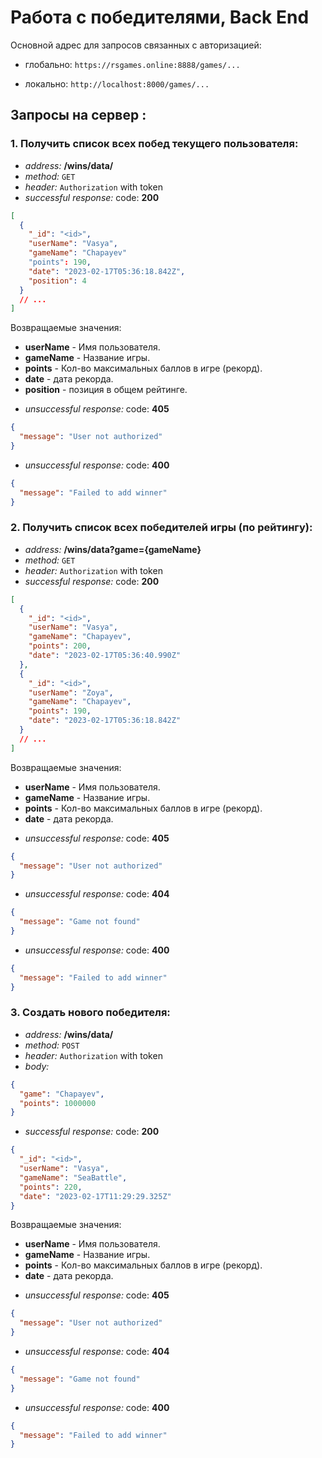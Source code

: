 # Работа с победителями, Back End

  
Основной адрес для запросов связанных с авторизацией:

- глобально: `https://rsgames.online:8888/games/...`

- локально: `http://localhost:8000/games/...`

## Запросы на сервер :

### 1. Получить список всех побед текущего пользователя:
-  *address:*  **/wins/data/**
-  *method:*  `GET`
-  *header:*  `Authorization` with token
-  *successful response:* code: **200**
``` JSON
[
  {
    "_id": "<id>",
    "userName": "Vasya",
    "gameName": "Chapayev"
    "points": 190,
    "date": "2023-02-17T05:36:18.842Z",
    "position": 4
  }
  // ...
]
```
Возвращаемые значения:
  * __userName__ - Имя пользователя.
  * __gameName__ - Название игры.
  * __points__ - Кол-во максимальных баллов в игре (рекорд).
  * __date__ - дата рекорда.
  * __position__ - позиция в общем рейтинге.
  
-  *unsuccessful response:* code: **405**
``` JSON
{
  "message": "User not authorized"
}
```
-  *unsuccessful response:* code: **400**
``` JSON
{
  "message": "Failed to add winner"
}
```

### 2. Получить список всех победителей игры (по рейтингу):
-  *address:*  **/wins/data?game={gameName}**
-  *method:*  `GET`
-  *header:*  `Authorization` with token
-  *successful response:* code: **200**
``` JSON
[
  {
    "_id": "<id>",
    "userName": "Vasya",
    "gameName": "Chapayev",
    "points": 200,
    "date": "2023-02-17T05:36:40.990Z"
  },
  {
    "_id": "<id>",
    "userName": "Zoya",
    "gameName": "Chapayev",
    "points": 190,
    "date": "2023-02-17T05:36:18.842Z"
  }
  // ...
]
```
Возвращаемые значения:
  * __userName__ - Имя пользователя.
  * __gameName__ - Название игры.
  * __points__ - Кол-во максимальных баллов в игре (рекорд).
  * __date__ - дата рекорда.
  
-  *unsuccessful response:* code: **405**
``` JSON
{
  "message": "User not authorized"
}
```
-  *unsuccessful response:* code: **404**
``` JSON
{
  "message": "Game not found"
}
```
-  *unsuccessful response:* code: **400**
``` JSON
{
  "message": "Failed to add winner"
}
```

### 3. Создать нового победителя:
-  *address:*  **/wins/data/**
-  *method:*  `POST`
-  *header:*  `Authorization` with token
-  *body:*
``` JSON
{
  "game": "Chapayev",
  "points": 1000000
}
```
-  *successful response:* code: **200**
``` JSON
{
  "_id": "<id>",
  "userName": "Vasya",
  "gameName": "SeaBattle",
  "points": 220,
  "date": "2023-02-17T11:29:29.325Z"
}
```
Возвращаемые значения:
  * __userName__ - Имя пользователя.
  * __gameName__ - Название игры.
  * __points__ - Кол-во максимальных баллов в игре (рекорд).
  * __date__ - дата рекорда.
  

-  *unsuccessful response:* code: **405**
``` JSON
{
  "message": "User not authorized"
}
```
-  *unsuccessful response:* code: **404**
``` JSON
{
  "message": "Game not found"
}
```
-  *unsuccessful response:* code: **400**
``` JSON
{
  "message": "Failed to add winner"
}
```